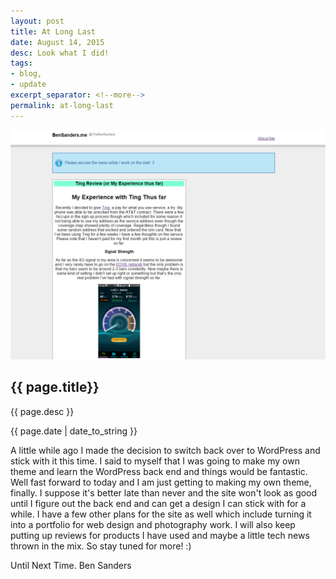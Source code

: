 ```yaml
---
layout: post
title: At Long Last
date: August 14, 2015
desc: Look what I did!
tags:
- blog,
- update
excerpt_separator: <!--more-->
permalink: at-long-last
---
```

<img class="featured-image" src="/images/at-long-last-image.png">
<h2 class="post-h2">{{ page.title}}</h2>
<p class="post-sub-desc"><span>{{ page.desc }}</span></p>
<p class="post-date"><span>{{ page.date | date_to_string }}</span></p>
<!--more-->
<p class="single-post">
A little while ago I made the decision to switch back over to WordPress and stick with it this time. I said to myself that I was going to make my own theme and learn the WordPress back end and things would be fantastic. Well fast forward to today and I am just getting to making my own theme, finally. I suppose it's better late than never and the site won't look as good until I figure out the back end and can get a design I can stick with for a while. I have a few other plans for the site as well which include turning it into a portfolio for web design and photography work. I will also keep putting up reviews for products I have used and maybe a little tech news thrown in the mix. So stay tuned for more! :)
</p>
<p class="single-post">
Until Next Time.
Ben Sanders
</p>
